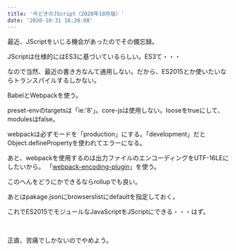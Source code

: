 ```yaml
---
title: '今どきのJScript（2020年10月版）'
date: '2020-10-31 16:30:00'
---
```


最近、JScriptをいじる機会があったのでその備忘録。

JScriptは仕様的にはES3に基づいているらしい。ES3て・・・

なので当然、最近の書き方なんて通用しない。だから、ES2015とか使いたいならトランスパイルするしかない。

BabelとWebpackを使う。

preset-envのtargetsは「ie:'8'」。core-jsは使用しない。looseをtrueにして、modulesはfalse。

webpackは必ずモードを「production」にする。「development」だとObject.definePropertyを使われてエラーになる。

あと、webpackを使用するのは出力ファイルのエンコーディングをUTF-16LEにしたいから。
「[webpack-encoding-plugin](https://www.npmjs.com/package/webpack-encoding-plugin)」を使う。

このへんをどうにかできるならrollupでも良い。

あとはpakage.jsonにbrowserslistにdefaultを指定しておく。

これでES2015でモジュールなJavaScriptをJScriptにできる・・・はず。

<br>

正直、苦痛でしかないのでやめよう。